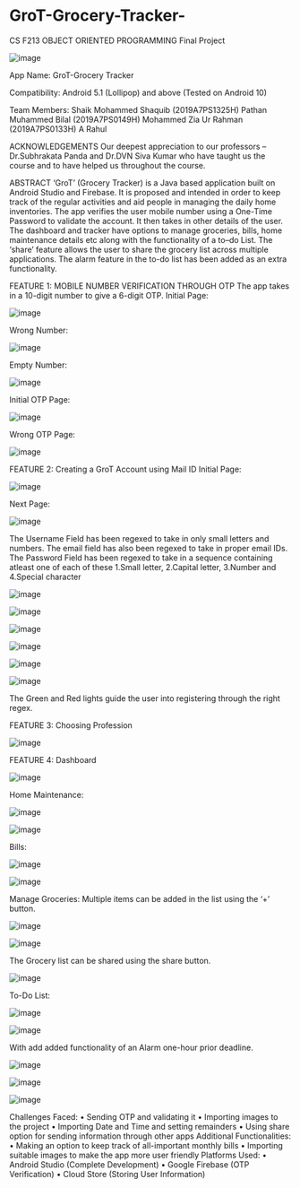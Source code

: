 # GroT-Grocery-Tracker-
CS F213 OBJECT ORIENTED PROGRAMMING
Final Project

 ![image](https://user-images.githubusercontent.com/54977297/114083889-2d42c400-98cd-11eb-9fc7-e55885d1d838.png)


App Name: GroT-Grocery Tracker

Compatibility: Android 5.1 (Lollipop) and above (Tested on Android 10)

Team Members: 
      Shaik Mohammed Shaquib (2019A7PS1325H)
      Pathan Muhammed Bilal (2019A7PS0149H)
      Mohammed Zia Ur Rahman (2019A7PS0133H)
      A Rahul










ACKNOWLEDGEMENTS
Our deepest appreciation to our professors – Dr.Subhrakata Panda and Dr.DVN Siva Kumar who have taught us the course and to have helped us throughout the course.


ABSTRACT
‘GroT’ (Grocery Tracker) is a Java based application built on Android Studio and Firebase. It is proposed and intended in order to keep track of the regular activities and aid people in managing the daily home inventories. The app verifies the user mobile number using a One-Time Password to validate the account. It then takes in other details of the user. The dashboard and tracker have options to manage groceries, bills, home maintenance details etc along with the functionality of a to–do List. The ‘share’ feature allows the user to share the grocery list across multiple applications. The alarm feature in the to-do list has been added as an extra functionality.












FEATURE 1: MOBILE NUMBER VERIFICATION THROUGH OTP
The app takes in a 10-digit number to give a 6-digit OTP.
Initial Page: 

![image](https://user-images.githubusercontent.com/54977297/114084066-624f1680-98cd-11eb-9cb3-0a1c4f5681ac.png)


Wrong Number:  

![image](https://user-images.githubusercontent.com/54977297/114084100-69762480-98cd-11eb-89ce-12427ac984d3.png)


Empty Number:


![image](https://user-images.githubusercontent.com/54977297/114084181-801c7b80-98cd-11eb-9f1d-d95d3ff4fe60.png)

  

Initial OTP Page:		 		

![image](https://user-images.githubusercontent.com/54977297/114084202-87dc2000-98cd-11eb-9308-9532b432dcc4.png)


Wrong OTP Page:
 			 
![image](https://user-images.githubusercontent.com/54977297/114084221-8dd20100-98cd-11eb-8cbf-75642c653769.png)



FEATURE 2: Creating a GroT Account using Mail ID
Initial Page:			 

![image](https://user-images.githubusercontent.com/54977297/114084251-94607880-98cd-11eb-8291-87f218abeec1.png)


Next Page:

![image](https://user-images.githubusercontent.com/54977297/114084269-9c201d00-98cd-11eb-879e-5bfd2759cc4b.png)


  
The Username Field has been regexed to take in only small letters and numbers.
The email field has also been regexed to take in proper email IDs.
The Password Field has been regexed to take in a sequence containing atleast one of each of these 1.Small letter, 2.Capital letter, 3.Number and 4.Special character

![image](https://user-images.githubusercontent.com/54977297/114084304-a7734880-98cd-11eb-8a95-2bd7beafe553.png)


![image](https://user-images.githubusercontent.com/54977297/114084321-ac37fc80-98cd-11eb-9176-fa43391f6263.png)


![image](https://user-images.githubusercontent.com/54977297/114084337-b0fcb080-98cd-11eb-9fb2-6044e0e1e3f9.png)


![image](https://user-images.githubusercontent.com/54977297/114084352-b659fb00-98cd-11eb-8e26-b3643295531b.png)


![image](https://user-images.githubusercontent.com/54977297/114084367-bb1eaf00-98cd-11eb-8df0-8b01f350f31f.png)


![image](https://user-images.githubusercontent.com/54977297/114084389-c07bf980-98cd-11eb-8de6-3b17720d4138.png)


  

  

   
The Green and Red lights guide the user into registering through the right regex.












FEATURE 3: Choosing Profession

![image](https://user-images.githubusercontent.com/54977297/114084430-c96ccb00-98cd-11eb-83f6-5412ae517a92.png)

 






FEATURE 4: Dashboard

![image](https://user-images.githubusercontent.com/54977297/114084450-cf62ac00-98cd-11eb-868a-ab8cb6bb4633.png)

 






Home Maintenance:

![image](https://user-images.githubusercontent.com/54977297/114084466-d4bff680-98cd-11eb-8bef-afa958606be7.png)


![image](https://user-images.githubusercontent.com/54977297/114084479-d984aa80-98cd-11eb-8d43-4d5fdf71051c.png)

  











Bills:

![image](https://user-images.githubusercontent.com/54977297/114084495-df7a8b80-98cd-11eb-96b1-6f5a9e0bfd92.png)


![image](https://user-images.githubusercontent.com/54977297/114084516-e5706c80-98cd-11eb-80a0-7ef321f17a6f.png)


  











Manage Groceries:
Multiple items can be added in the list using the ‘+’ button.

![image](https://user-images.githubusercontent.com/54977297/114084543-ebfee400-98cd-11eb-97e6-ce59c9499e6b.png)


![image](https://user-images.githubusercontent.com/54977297/114084556-f0c39800-98cd-11eb-952a-6df54ea495bc.png)

  











The Grocery list can be shared using the share button.

![image](https://user-images.githubusercontent.com/54977297/114084571-f620e280-98cd-11eb-85bb-8d538388065c.png)

 









To-Do List:

![image](https://user-images.githubusercontent.com/54977297/114084597-fe791d80-98cd-11eb-8460-631e0237f46a.png)


![image](https://user-images.githubusercontent.com/54977297/114084614-033dd180-98ce-11eb-80a1-f8eb60fd94e6.png)

  

With add added functionality of an Alarm one-hour prior deadline.

![image](https://user-images.githubusercontent.com/54977297/114084641-0933b280-98ce-11eb-9b58-84c61666c75c.png)


![image](https://user-images.githubusercontent.com/54977297/114084653-0c2ea300-98ce-11eb-9d7e-fdf8f8a7a870.png)


![image](https://user-images.githubusercontent.com/54977297/114084668-0fc22a00-98ce-11eb-9ceb-bf96488f52fa.png)


  

 


Challenges Faced:
•	Sending OTP and validating it
•	Importing images to the project
•	Importing Date and Time and setting remainders
•	Using share option for sending information through other apps
Additional Functionalities:
•	Making an option to keep track of all-important monthly bills
•	Importing suitable images to make the app more user friendly
Platforms Used:
•	Android Studio (Complete Development)
•	Google Firebase (OTP Verification)
•	Cloud Store (Storing User Information)



